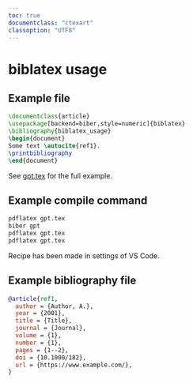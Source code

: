 ```yaml
---
toc: true
documentclass: "ctexart"
classoption: "UTF8"
---
```

# biblatex usage
## Example file
```latex
\documentclass{article}
\usepackage[backend=biber,style=numeric]{biblatex}
\bibliography{biblatex_usage}
\begin{document}
Some text \autocite{ref1}.
\printbibliography
\end{document}
```
See [gpt.tex](response/gpt.tex) for the full example.
## Example compile command
```bash
pdflatex gpt.tex
biber gpt
pdflatex gpt.tex
pdflatex gpt.tex
```
Recipe has been made in settings of VS Code.
## Example bibliography file
```bib
@article{ref1,
  author = {Author, A.},
  year = {2001},
  title = {Title},
  journal = {Journal},
  volume = {1},
  number = {1},
  pages = {1--2},
  doi = {10.1000/182},
  url = {https://www.example.com/},
}
```
